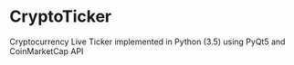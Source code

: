 # CryptoTicker
Cryptocurrency Live Ticker implemented in Python (3.5) using PyQt5 and CoinMarketCap API
